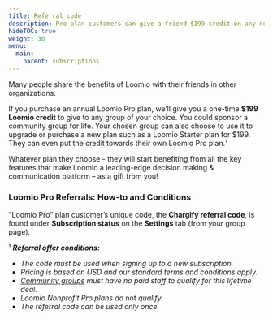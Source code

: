 ```yaml
---
title: Referral code
description: Pro plan customers can give a friend $199 credit on any new Loomio plan.
hideTOC: true
weight: 30
menu:
  main:
    parent: subscriptions
---
```


Many people share the benefits of Loomio with their friends in other organizations.

If you purchase an annual Loomio Pro plan, we’ll give you a one-time **$199 Loomio credit** to give to any group of your choice. You could sponsor a community group for life. Your chosen group can also choose to use it to upgrade or purchase a new plan such as a Loomio Starter plan for $199. They can even put the credit towards their own Loomio Pro plan.¹

Whatever plan they choose - they will start benefiting from all the key features that make Loomio a leading-edge decision making & communication platform – as a gift from you!

### Loomio Pro Referrals: How-to and Conditions

"Loomio Pro" plan customer’s unique code, the **Chargify referral code**, is found under **Subscription status** on the **Settings** tab (from your group page).

¹ ___Referral offer conditions:___

- _The code must be used when signing up to a new subscription._
- _Pricing is based on USD and our standard terms and conditions apply._
- _[Community groups](https://www.loomio.org/pricing/community) must have no paid staff to qualify for this lifetime deal._
- _Loomio Nonprofit Pro plans do_ not _qualify._
- _The referral code can be used only once._
